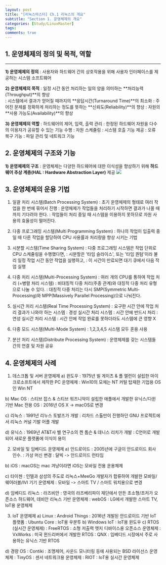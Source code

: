 ```yaml
---
layout: post
title: "[리눅스마스터] Ch.1 리눅스의 개요"
subtitle: "Section 1. 운영체제의 개요"
categories: [Study/LinuxMaster] 
tags:
comments: true
---
```


## 1. 운영체제의 정의 및 목적, 역할

---

**1) 운영체제의 정의**
: 사용자와 하드웨어 간의 상호작용을 위해 사용자 인터페이스를 제공하는 시스템 소프트웨어  


**2) 운영체제의 목적**
: 일정 시간 동안 처리하는 일의 양을 의미하는 **처리능력(Throughput)**의 향상  
: 시스템에서 결과가 얻어질 때까지의 **응답시간(Turnaround Time)**의 최소화
: 주어진 문제를 정확하게 처리하는 정도를 뜻하는 **신뢰도(Reliability)**의 향상
: 자원의 **사용 가능도(Availability)**의 향상

**3) 운영체제의 역할**
: 하드웨어의 제어, 입력, 출력 관리
: 한정된 하드웨어 자원을 다수의 이용자가 공유할 수 있는 기능 수행
: 자원 스케쥴링
: 시스템 호출 기능 제공
: 오류 복구 기능
: 파일 관리 및 네트워크 기능

## 2. 운영체제의 구조와 기능

**1) 운영체제의 구조**
: 운영체제는 다양한 하드웨어에 대한 이식성을 향상하기 위해 **하드웨어 추상 계층(HAL : Hardware Abstraction Layer)** 제공
 ![](/assets/img/os_struct.jpg)

## 3. 운영체제의 운용 기법
1) 일괄 처리 시스템(Batch Processing System)
: 초기 운영체제의 형태로 여러 작업을 한 번에 묶어서 진행
: 운영체제가 작업들을 처리하기 시작하면 결과가 나올 때까지 기다려야 한다.
: 작업들이 처리 중일 때 시스템을 이용하지 못하므로 자원 사용의 효율성이 떨어진다.  

2) 다중 프로그래밍 시스템(Multi Programming System)
: 하나의 작업이 입출력 중일 때 다른 작업을 할당하여 CPU 사용률과 처리량을 향상 시키는 기법  

3) 시분할 시스템(Time Sharing System)
: 다중 프로그래밍 시스템은 작업 단위로 CPU 스케쥴링을 수행했다면,
: 시분할은 '타임 슬라이스', 또는 '타임 퀀텀'이라 불리 일정 작업 시간 동안 작업을 실행하고, 
: 이 시간이 만료되면 대기 큐에서 다음 작업 실행  

4) 다중 처리 시스템(Multi-Processing System)
: 여러 개의 CPU를 통하여 작업 처리 (=병렬 처리 시스템)
: 비대칭적 다중 처리(주종 관계)와 대칭적 다중 처리 유형으로 나눌 수 있다.
: 대칭적 다중 처리는 다시 SMP(Symmetric Multi-Processing)와 MPP(Massively Parallel Processing)으로 나눠진다.  

5) 실시간 처리 시스템(Real Time Processing System)
: 요구한 시간 안에 작업 처리 결과가 나와야 하는 시스템
: 경성 실시간 처리 시스템 : 시간 안에 반드시 처리
: 연성 실시간 처리 시스템 : 시간 안에 작업 완료를 못하더라도 시스템에 큰 영향 X

6) 다중 모드 시스템(Multi-Mode System)
: 1,2,3,4,5 시스템 모두 혼용 사용

7) 분산 처리 시스템(Distribute Processing System)
: 운영체제를 갖는 시스템들 간의 연결 및 자원 공유

## 4. 운영체제의 사례
1) 데스크톱 및 서버 운영체제
 a) 윈도우
: 1975년 빌 게이츠 & 폴 앨런이 설립한 마이크로소프트에서 제작한 PC 운영체제
: Win10의 모체는 NT 커털 탑재한 기업용 OS인 Win NT

 b) Mac OS
: 스티브 잡스 & 스티브 워즈니악이 설립한 애플에서 개발한 유닉스/다윈 기반 Mac 전용 OS
: 2016년 OS X -> macOS로 변경

 c) 리눅스
: 1991년 리누스 토발즈가 개발
: 리차드 스톨만이 진행하던 GNU 프로젝트에서 리눅스 커널 기발 어플 개발

 d) 유닉스
: 1969년 AT&T사 벨 연구소의 켄 톰슨 & 데니스 리치가 개발
: C언어로 개발되어 새로운 플랫폼에 이식이 용이

2) 모바일 및 임베디드 운영체제
 a) 안드로이드
: 2005년에 구글이 안드로이드 회사 인수.
: 가상 머신 변경 : 달빅 -> 안드로이드 런타임

 b) iOS
: macOS는 mac 겨냥이라면 iOS는 모바일 전용 운용체제

 c) 타이젠
: 인텔과 삼성의 주도로 리눅스+MeeGo 개발자가 합류하여 개발한 모바일/웨어러블/IVI 기기 운영체제
: 모바일 -> 스마트 TV / 스마트 워치용으로 변경

 d) 임베디드 리눅스
: 라즈비안 : 영국의 라즈베리파이 재단에서 만든 초소형/초저가 오픈소스 하드웨어, 데비안 리눅스 기반 운영체제
: webOS : LG에서 개발한 스마트 TV, IoT용 운영체제

3) IoT 운영체제
 a) Linux
: Android Things : 2016년 개발된 안드로이드 기반 IoT 플랫폼
: Ubuntu Core : IoT용 우분투
 b) Windows IoT : IoT용 윈도우
 c) RTOS (실시간 운영체제)
 : FreeRTOS : 소형 저출력 엣지 디바이스용 오픈소스 운영체제 
 : VxWorks : 미국 윈드리버에서 개발한 RTOS
 : QNX : 임베디드 시장에서 주로 사용하는 유닉스 기반 RTOS

 d) 경량 OS
 : Contiki : 조명제어, 사운드 모니터링 등에 사용되는 BSD 라이선스 운영체제
 : TinyOS : 센서 네트워크용 운영체제
 : RIOT : IoT용 실시간 운영체제
